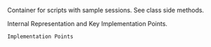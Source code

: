 Container for scripts with sample sessions. See class side methods.

Internal Representation and Key Implementation Points.


    Implementation Points